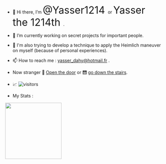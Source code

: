 - 👋 Hi there, I’m <font size="6"> @Yasser1214 </font> or <font size="6"> Yasser the 1214th </font>.
- 🌱 I’m currently working on secret projects for important people. 
- 🔧 I'm also trying to develop a technique to apply the Heimlich maneuver on myself (because of personal experiences).
- 📫 How to reach me : yasser_dahy@hotmail.fr .
- Now stranger 🚪 [Open the door](https://github.com/Yasser1214?tab=repositories) or :elevator: [go down the stairs](images/spiders.jpg).



- 📈 ![visitors](https://visitor-badge.glitch.me/badge?page_id=Yasser1214.Yasser1214)

- My Stats :

<img height="180em" src="https://github-readme-stats.vercel.app/api?username=Yasser1214&show_icons=true&hide_border=true&&count_private=true&include_all_commits=true" />

<!--START_SECTION:waka-->
<!--END_SECTION:waka-->

<!---
Yasser1214/Yasser1214 is a ✨ special ✨ repository because its `README.md` (this file) appears on your GitHub profile.
You can click the Preview link to take a look at your changes.
--->